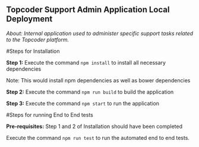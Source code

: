 ## Topcoder Support Admin Application Local Deployment

<i>About: Internal application used to administer specific support tasks related to the Topcoder platform.</i>

#Steps for Installation

<b>Step 1:</b>
Execute the command `npm install` to install all necessary dependencies

Note: This would install npm dependencies as well as bower dependencies

<b>Step 2:</b>
Execute the command `npm run build` to build the application

<b>Step 3:</b>
Execute the command `npm start` to run the application

#Steps for running End to End tests

<b>Pre-requisites:</b>
Step 1 and 2 of Installation should have been completed

Execute the command `npm run test` to run the automated end to end tests.

